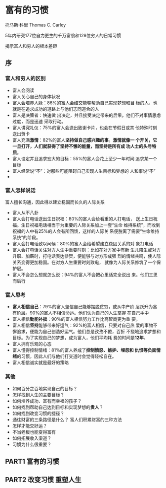 # 富有的习惯

托马斯·科里  Thomas C. Carley

5年内研究177位自力更生的千万富翁和128位穷人的日常习惯

揭示富人和穷人的根本差距

## 序

### 富人和穷人的区别

- 富人会阅读
- 富人关心自己的身体状况
- 富人会培养人脉：86%的富人会结交能够帮助自己实现梦想和目 标的人，也就是在追求成功的道路上与他们志同道合的人
- 富人是决策者：快速做 出决定，并且接受决定带来的后果。他们不对事情思虑过度，而是迅速 采取行动。
- 富人讲究礼仪：75%的富人会送出致谢卡片，也会在节假日或其 他特殊时刻送出贺卡
- 富人充满**激情**：82%的富人**坚持做自己感兴趣的事**。**激情就像一 个开关，它一旦打开，人们就获得了坚持不懈的能量，而坚持是所有成 功人士的头号特质**。
- 富人设定并且追求宏大的目标：55%的富人会花上至少一年时间 追求某一个目标
- 富人经常说“不”：对那些可能阻碍自己实现人生目标和梦想的 人和事说“不”
- 

### 富人怎样说话

富人擅长沟通，因此得以建立稳固而长久的人际关系

- 富人从不八卦
- 富人会打电话送出生日祝福：80%的富人会给看重的人打电话， 送上生日祝福。生日祝福电话相当于为重要的人际关系加上一套“生命 维持系统”，而收到祝福的人中有25%的人会有所回馈，这样的人际关 系便脱离了需要“生命维持系统”的阶段。
- 富人会打电话致以问候：80%的富人会给希望建立稳固关系的对 象打电话
- 富人会打电话关注对方人生中重要时刻：比如在对方家中有新 生儿降生或对方升职、加薪时，打电话表达恭贺，便能够与对方形成强 烈的情绪共鸣，使人际关系变得更加稳固。在对方人生重要时刻致电， 就像为人际关系修筑了一个保护层。
- 富人不会怎么想就怎么说：94%的富人不会把心里话完全说出 来。他们三思而后行

### 富人思考

- **富人相信自己**：79%的富人坚信自己能够摆脱贫穷，或从中产阶 层跃升为富有阶层。90%的富人不相信命运。他们认为自己的人生掌握 在自己手中
- 富人相信**勤能补拙**：90%的富人相信努力工作比高智商更为重 要。
- 富人相信**坚持**能够带来好运气：92%的富人相信，只要对自己热 爱的事物不懈追求，便能为自己创造好运气。他们总是孜孜不倦，百折 不挠地追求梦想和目标。为了实现自己的梦想，成为富人，他们平均耗 费的时间是**12年**。
- 富人拥有乐观的心态
- 富人懂得控制情绪：81%的富人养成了**控制愤怒、嫉妒、埋怨和 仇恨等负面情绪**的习惯，因此人们与他们打交道时会觉得轻松自在。
- 富人相信诚实就是最好的策略

### 其他

- 如何百分之百地实现自己的目标？
- 怎样找到人生的主要目标？
- 如何培养成功、富有而幸福的孩子？
- 如何找到帮助自己达到目标和实现梦想的**贵人**？
- 如何找到改变习惯的捷径？
- 通往财富的三条路径是什么？ 富人们积累财富的三种方法
- 怎样才能交好运？
- 不当老板也能变得富有
- 如何拓展收入渠道？
- 习惯为什么很重要？



## PART1 富有的习惯



## PART2 改变习惯 重塑人生













































